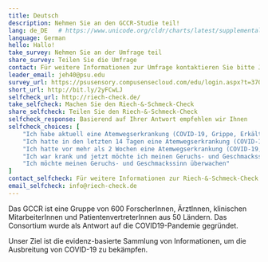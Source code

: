 ```yaml
---
title: Deutsch
description: Nehmen Sie an den GCCR-Studie teil!
lang: de_DE   # https://www.unicode.org/cldr/charts/latest/supplemental/language_territory_information.html
language: German
hello: Hallo!
take_survey: Nehmen Sie an der Umfrage teil
share_survey: Teilen Sie die Umfrage
contact: Für weitere Informationen zur Umfrage kontaktieren Sie bitte John Hayes
leader_email: jeh40@psu.edu
survey_url: https://psusensory.compusensecloud.com/edu/login.aspx?t=370465b8-49ef-4d1b-82cc-164593387d69
short_url: http://bit.ly/2yFCwLJ
selfcheck_url: http://riech-check.de/
take_selfcheck: Machen Sie den Riech-&-Schmeck-Check
share_selfcheck: Teilen Sie den Riech-&-Schmeck-Check
selfcheck_response: Basierend auf Ihrer Antwort empfehlen wir Ihnen
selfcheck_choices: [
    "Ich habe aktuell eine Atemwegserkrankung (COVID-19, Grippe, Erkältung)",
    "Ich hatte in den letzten 14 Tagen eine Atemwegserkrankung (COVID-19, Grippe, Erkältung)",
    "Ich hatte vor mehr als 2 Wochen eine Atemwegserkrankung (COVID-19, Grippe, Erkältung)",
    "Ich war krank und jetzt möchte ich meinen Geruchs- und Geschmackssinn überwachen",
    "Ich möchte meinen Geruchs- und Geschmackssinn überwachen"
]
contact_selfcheck: Für weitere Informationen zur Riech-&-Schmeck-Check kontaktieren Sie bitte Kathrin Ohla
email_selfcheck: info@riech-check.de
---
```

Das GCCR ist eine Gruppe von 600 ForscherInnen, ÄrztInnen, klinischen MitarbeiterInnen und PatientenvertreterInnen aus 50 Ländern. Das Consortium wurde als Antwort auf die COVID19-Pandemie gegründet. 

Unser Ziel ist die evidenz-basierte Sammlung von Informationen, um die Ausbreitung von COVID-19 zu bekämpfen.
